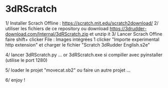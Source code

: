 # 3dRScratch

1/ Installer Scrach Offline : https://scratch.mit.edu/scratch2download/ 
2/ utiliser les fichiers de ce repository ou download https://3drudder-download.com/Internal/3dRScratch.zip et unzip it 
3/ Lancer Scrach Offine faire shift+ clicker File  :
Images intégrées 1
clicker "Importe experimental http extension"  et charger le fichier "Scratch 3dRudder English.s2e"

4/ lancer 3dRScratch.py ... or 3dRScratch.exe si compiller  avec pyinstaller (utilise le port 1280) 

5/ loader le projet "movecat.sb2" ou faire un autre projet ... 

6/ enjoy ! 
